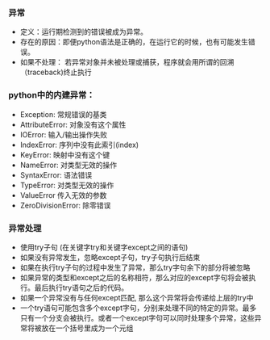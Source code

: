 ### 异常

- 定义：运行期检测到的错误被成为异常。
- 存在的原因：即便python语法是正确的，在运行它的时候，也有可能发生错误。
- 如果不处理： 若异常对象并未被处理或捕获，程序就会用所谓的回溯（traceback)终止执行

### python中的内建异常：

- Exception: 常规错误的基类
- AttributeError: 对象没有这个属性
- IOError: 输入/输出操作失败
- IndexError: 序列中没有此索引(index)
- KeyError: 映射中没有这个键
- NameError: 对类型无效的操作
- SyntaxError: 语法错误
- TypeError: 对类型无效的操作
- ValueError 传入无效的参数
- ZeroDivisionError: 除零错误

### 异常处理

- 使用try子句 (在关键字try和关键字except之间的语句)
- 如果没有异常发生，忽略except子句，try子句执行后结束
- 如果在执行try子句的过程中发生了异常，那么try字句余下的部分将被忽略
- 如果异常的类型和except之后的名称相符，那么对应的except字句将会被执行。最后执行try语句之后的代码。
- 如果一个异常没有与任何except匹配, 那么这个异常将会传递给上层的try中
- 一个try语句可能包含多个except字句，分别来处理不同的特定的异常。最多只有一个分支会被执行。或者一个except字句可以同时处理多个异常，这些异常将被放在一个括号里成为一个元组